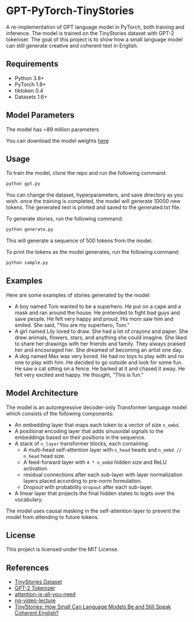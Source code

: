 # GPT-PyTorch-TinyStories
A re-implementation of GPT language model in PyTorch, both training and inference. The model is trained on the TinyStories dataset with GPT-2 tokeniser. The goal of this project is to show how a small language model can still generate creative and coherent text in English. 

## Requirements
- Python 3.8+ 
- PyTorch 1.8+ 
- tiktoken 0.4 
- Datasets 1.6+ 

## Model Parameters
The model has ~89 million parameters

You can download the model weights [here](https://drive.google.com/file/d/1--BtivGT6trvg9ZhQABgBLFQLuynAGrM/view?usp=sharing) 
## Usage
To train the model, clone the repo and run the following command:

```bash
python gpt.py
```
You can change the dataset, hyperparameters, and save directory as you wish. once the training is completed, the model will generate 10000 new tokens. The generated text is printed and saved to the generated.txt file.

To generate stories, run the following command:

```bash
python generate.py
```
This will generate a sequence of 500 tokens from the model.

To print the tokens as the model generates, run the following command:

```bash
python sample.py
```

## Examples
Here are some examples of stories generated by the model:

- A boy named Tom wanted to be a superhero. He put on a cape and a mask and ran around the house. He pretended to fight bad guys and save people. He felt very happy and proud. His mom saw him and smiled. She said, "You are my superhero, Tom."
- A girl named Lily loved to draw. She had a lot of crayons and paper. She drew animals, flowers, stars, and anything she could imagine. She liked to share her drawings with her friends and family. They always praised her and encouraged her. She dreamed of becoming an artist one day.
- A dog named Max was very bored. He had no toys to play with and no one to play with him. He decided to go outside and look for some fun. He saw a cat sitting on a fence. He barked at it and chased it away. He felt very excited and happy. He thought, "This is fun."

## Model Architecture
The model is an autoregressive decoder-only Transformer language model which consists of the following components:

- An embedding layer that maps each token to a vector of size `n_embd`.
- A positional encoding layer that adds sinusoidal signals to the embeddings based on their positions in the sequence.
- A stack of `n_layer` transformer blocks, each containing:
    - A multi-head self-attention layer with `n_head` heads and `n_embd // n_head` head size.
    - A feed-forward layer with `4 * n_embd` hidden size and ReLU activation.
    - residual connections after each sub-layer with layer normalization layers placed according to pre-norm formulation.
    - Dropout with probability `dropout` after each sub-layer.
- A linear layer that projects the final hidden states to logits over the vocabulary.

The model uses causal masking in the self-attention layer to prevent the model from attending to future tokens.

## License

This project is licensed under the MIT License.

## References

- [TinyStories Dataset](https://huggingface.co/datasets/roneneldan/TinyStories)
- [GPT-2 Tokenizer](https://github.com/openai/tiktoken)
- [attention-is-all-you-need](https://arxiv.org/abs/1706.03762)
- [ng-video-lecture](https://youtu.be/kCc8FmEb1nY?si=EAZ3np9Wdg2K17Fq)
- [TinyStories: How Small Can Language Models Be and Still Speak Coherent English?](https://arxiv.org/abs/2305.07759)
